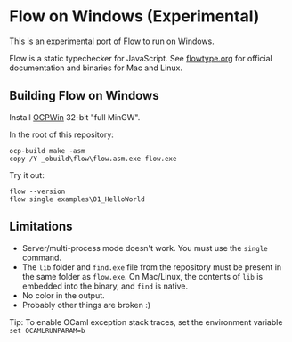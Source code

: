 # Flow on Windows (Experimental)

This is an experimental port of [Flow](https://github.com/facebook/flow) to run on Windows.

Flow is a static typechecker for JavaScript. See [flowtype.org](http://flowtype.org) for official documentation and binaries for Mac and Linux.

## Building Flow on Windows

Install [OCPWin](http://www.typerex.org/ocpwin.html) 32-bit "full MinGW".

In the root of this repository:

```
ocp-build make -asm
copy /Y _obuild\flow\flow.asm.exe flow.exe
```

Try it out:

```
flow --version
flow single examples\01_HelloWorld
```

## Limitations

* Server/multi-process mode doesn't work. You must use the `single` command.
* The `lib` folder and `find.exe` file from the repository must be present in the same folder as `flow.exe`. On Mac/Linux, the contents of `lib` is embedded into the binary, and `find` is native.
* No color in the output.
* Probably other things are broken :)

Tip: To enable OCaml exception stack traces, set the environment variable `set OCAMLRUNPARAM=b`
